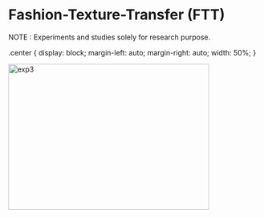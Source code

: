 # Fashion-Texture-Transfer (FTT)
NOTE : Experiments and studies solely for research purpose.

.center {
  display: block;
  margin-left: auto;
  margin-right: auto;
  width: 50%;
}

<img src="https://github.com/anish9/Fashion-Transfer/blob/main/viz/res01.png" class="center" alt="exp3" width="400" height="290">



